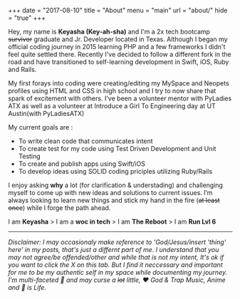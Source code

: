 +++
date = "2017-08-10"
title = "About"
menu = "main"
url = "about/"
hide = "true"
+++

Hey, my name is **Keyasha (Key-ah-sha)** and I'm a 2x tech bootcamp ~~survivor~~ graduate and Jr. Developer located in Texas. Although I began my official coding journey in 2015 learning PHP and a few frameworks I didn't feel quite settled there. Recently I've decided to follow a different fork in the road and have transitioned to self-learning development in Swift, iOS, Ruby and Rails.

My first forays into coding were creating/editing my MySpace and Neopets profiles using HTML and CSS in high school and I try to now share that spark of excitement with others. I've been a volunteer mentor with PyLadies ATX as well as a volunteer at Introduce a Girl To Engineering day at UT Austin(with PyLadiesATX)

My current goals are :

* To write clean code that communicates intent
* To create test for my code using Test Driven Development and Unit Testing
* To create and publish apps using Swift/iOS
* To develop ideas using SOLID coding priciples utilizing Ruby/Rails

 I enjoy asking **why** a lot (for clarification & understading) and challenging myself to come up with new ideas and solutions to current issues. I’m always looking to learn new things and stick my hand in the fire (~~at least once~~) while I forge the path ahead.

I am **Keyasha** > I am a **woc in tech** > I am **The Reboot** > I am **Run Lvl 6**

---
*Disclaimer:
I may occasionaly make reference to 'God/Jesus/insert 'thing' here' in my posts, that's just a differnt part of me. I understand that you may not agree/be offended/other and while that is not my intent, It's ok if you want to click the X on this tab. But I find it neccessary and important for me to be my authentic self in my space while documenting my journey. I'm multi-faceted 💎 and may curse a ~~lot~~ little, ❤️ God & Trap Music, Anime and 🏀 is Life.*




